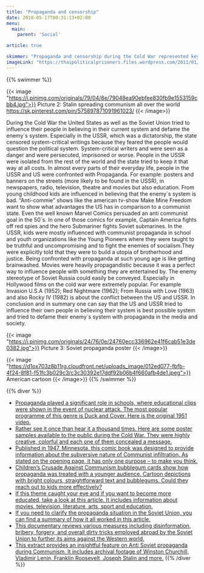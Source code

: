 ```yaml
---
title: "Propaganda and censorship"
date: 2018-05-17T00:31:13+02:00
menu:
  main:
    parent: 'Social'

article: true

skimmer: "Propaganda and censorship during the Cold War represented key tools for both the United States of America and the Soviet Union in perpetuating their ideologies to the world. Both countries were ready to defend their military and economic interests. During that time, the media was centralised in the east, which meant that it was very easy to control, unlike nowadays. A prolonged state of fear was enforced through media, which maintained the antagonistic state of the Cold War."
imageLink: "https://thaipoliticalprisoners.files.wordpress.com/2011/01/censorship-1.gif"
---
```


{{% swimmer %}}

{{< image "https://i.pinimg.com/originals/79/04/8e/79048ea90ebfee830fb9e1553159cbb4.jpg">}}
Picture 2: Stalin spreading communism all over the world https://sk.pinterest.com/pin/575897871091961023/
{{< /image>}}

During the Cold War the United States as well as the Soviet Union tried to influence their people in believing in their current system and defame the enemy´s system. Especially in the USSR, which was a dictatorship, the state censored system-critical writings because they feared the people would question the political system. System-critical writers and were seen as a danger and were persecuted, imprisoned or worse. People in the USSR were isolated from the rest of the world and the state tried to keep it that way at all costs.
In almost every parts of their everyday life, people in the USSR and US were confronted with Propaganda. For example: posters and banners on the streets (more likely to be found in the USSR), in newspapers, radio, television, theatre and movies but also education. 
From young childhood kids are influenced in believing that the enemy´s system is bad. “Anti-commie” shows like the american tv-show Make Mine Freedom want to show what advantages the US has in comparison to a communist state. Even the well known Marvel Comics persuaded an anti communist goal in the 50´s. In one of those comics for example, Captain America fights off red spies and the hero Submariner fights Soviet submarines.
In the USSR, kids were mostly influenced with communist propaganda in school and youth organizations like the Young Pioneers where they were taught to be truthful and uncompromising and to fight the enemies of socialism.They were explicitly told that they were to build a utopia of brotherhood and justice. Being confronted with propaganda at such young age is like getting brainwashed.
Movies were heavily propagandistic because it was a perfect way to influence people with something they are entertained by. The enemy stereotype of Soviet Russia could easily be conveyed. Especially in Hollywood films on the cold war were extremely popular. For example Invasion U.S.A (1952); Red Nightmare (1962); From Russia with Love (1963) and also Rocky IV (1982) is about the conflict between the US and USSR.
In conclusion and in summary one can say that the US and USSR tried to influence their own people in believing their system is best possible system and tried to defame their enemy´s system with propaganda in the media and society. 

{{< image "https://i.pinimg.com/originals/24/76/0e/24760ecc336962e41f6cab51e3de0382.jpg">}}
Picture 3: Soviet propaganda poster
{{< /image>}}

{{< image "https://d1ox703z8b11rg.cloudfront.net/uploads_image/012ed077-fbfb-4f24-8f81-f51fc3b029c3/c3c30392e17ddf92b06b4f660afb4de1.jpeg">}}
American cartoon
{{< /image>}}
{{% /swimmer %}}

{{% diver %}}
- [Propaganda played a significant role in schools, where educational clips were shown in the event of nuclear attack. The most popular programme of this genre is Duck and Cover. Here is the original 1951 video.](https://www.youtube.com/watch?v=-2kdpAGDu8s)
- [Rather see it once than hear it a thousand times. Here are some poster samples available to the public during the Cold War. They were highly creative, colorful and each one of them concealed a message.](http://allthatsinteresting.com/soviet-propaganda-posters)
- [Published in 1947, Minnesota, this comic book was designed to provide information about the subversive nature of Communist infiltration. As stated on the opening page, it has only one purpose – to make you think.](https://ia801009.us.archive.org/10/items/IsThisTomorrowAmericaUnderCommunismCatecheticalGuild/IsThisTomorrow_AmericaUnderCommunism_CatecheticalGuild.pdf)
- [Children’s Crusade Against Communism bubblegum cards show how propaganda was treated with a younger audience. Cartoon depictions with bright colours, straightforward text and bubblegums. Could they reach out to kids more effectively?](https://skytamer.com/R701-12.html)
- [If this theme caught your eye and if you want to become more educated, take a look at this article. It includes information about movies, television, literature, arts, sport and education.](http://alphahistory.com/coldwar/cold-war-propaganda/)
- [If you need to clarify the propaganda situation in the Soviet Union, you can find a summary of how it all worked in this article.](https://www.rbth.com/arts/history/2017/06/27/soviet-censorship-how-did-the-ussr-control-the-public_790892)
- [This documentary reviews various measures including disinformation, bribery, forgery, and overall dirty tricks employed abroad by the Soviet Union to further its aims against the Western world.](https://www.youtube.com/watch?v=ujQ85EbTxtI)
- [This extract provides an insightful feature on Anti Soviet propaganda during Communism. It includes archival footage of Winston Churchill, Vladimir Lenin, Franklin Roosevelt, Joseph Stalin and more.](https://www.youtube.com/watch?v=_4yjAb6eoCw)
{{% /diver %}}